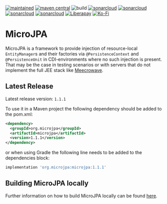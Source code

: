 [![maintained](https://img.shields.io/badge/Maintained-yes-brightgreen.svg)](https://github.com/ArneLimburg/microjpa/graphs/commit-activity)
[![maven central](https://maven-badges.herokuapp.com/maven-central/org.microjpa/microjpa/badge.svg)](https://maven-badges.herokuapp.com/maven-central/org.microjpa/microjpa)
![build](https://github.com/ArneLimburg/microjpa/workflows/build/badge.svg) 
[![sonarcloud](https://sonarcloud.io/api/project_badges/measure?project=ArneLimburg_microjpa&metric=security_rating)](https://sonarcloud.io/dashboard?id=ArneLimburg_microjpa)
[![sonarcloud](https://sonarcloud.io/api/project_badges/measure?project=ArneLimburg_microjpa&metric=vulnerabilities)](https://sonarcloud.io/dashboard?id=ArneLimburg_microjpa)
[![sonarcloud](https://sonarcloud.io/api/project_badges/measure?project=ArneLimburg_microjpa&metric=bugs)](https://sonarcloud.io/dashboard?id=ArneLimburg_microjpa)
[![sonarcloud](https://sonarcloud.io/api/project_badges/measure?project=ArneLimburg_microjpa&metric=coverage)](https://sonarcloud.io/dashboard?id=ArneLimburg_microjpa)
[![Liberapay](https://img.shields.io/badge/Liberapay-Donate-%23f6c915.svg)](https://liberapay.com/arnelimburg)
[![Ko-Fi](https://img.shields.io/badge/Ko--fi-Buy%20me%20a%20coffee!-%2346b798.svg)](https://ko-fi.com/arnelimburg)

# MicroJPA

MicroJPA is a framework to provide injection of resource-local ``EntityManager``s and their factories via ``@PersistenceContext`` and ``@PersistenceUnit`` in CDI-environments where no such injection is present.
That may be the case in testing scenarios or with servers that do not implement the full JEE stack like [Meecrowave](https://openwebbeans.apache.org/meecrowave/).  

## Latest Release

Latest release version: `1.1.1`

To use it in a Maven project the following dependency should be added to the pom.xml:
```xml
<dependency>
  <groupId>org.microjpa</groupId>
  <artifactId>microjpa</artifactId>
  <version>1.1.1</version>
</dependency>
```

or when using Gradle the following line needs to be added to the dependencies block:

```groovy
implementation 'org.microjpa:microjpa:1.1.1'
```

## Building MicroJPA locally

Further information on how to build MicroJPA locally can be found [here](BUILD.md).
